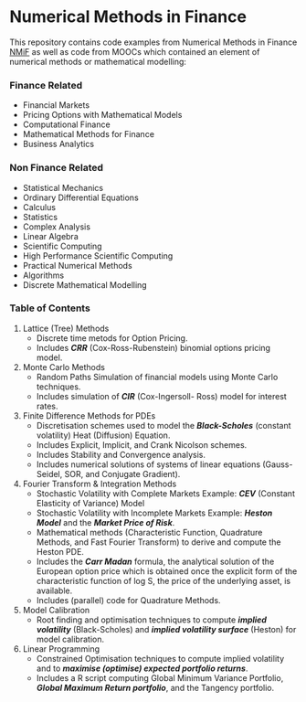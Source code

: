 # Numerical Methods in Finance
This repository contains code examples from Numerical Methods in Finance [NMiF](https://wwwf.imperial.ac.uk/~ajacquie/) as well as code from MOOCs which contained an element of numerical methods or mathematical modelling:

### Finance Related
* Financial Markets
* Pricing Options with Mathematical Models
* Computational Finance
* Mathematical Methods for Finance
* Business Analytics

### Non Finance Related
* Statistical Mechanics
* Ordinary Differential Equations
* Calculus
* Statistics
* Complex Analysis
* Linear Algebra
* Scientific Computing
* High Performance Scientific Computing 
* Practical Numerical Methods
* Algorithms
* Discrete Mathematical Modelling

### Table of Contents
1. Lattice (Tree) Methods
   * Discrete time metods for Option Pricing.
   * Includes **_CRR_** (Cox-Ross-Rubenstein) binomial options pricing model.
2. Monte Carlo Methods
   * Random Paths Simulation of financial models using Monte Carlo techniques.
   * Includes simulation of **_CIR_** (Cox-Ingersoll- Ross) model for interest rates.
3. Finite Difference Methods for PDEs
   * Discretisation schemes used to model the **_Black-Scholes_** (constant volatility) Heat (Diffusion) Equation.
   * Includes Explicit, Implicit, and Crank Nicolson schemes.
   * Includes Stability and Convergence analysis.
   * Includes numerical solutions of systems of linear equations (Gauss-Seidel, SOR, and Conjugate Gradient).
4. Fourier Transform & Integration Methods
   * Stochastic Volatility with Complete Markets Example: **_CEV_** (Constant Elasticity of Variance) Model
   * Stochastic Volatility with Incomplete Markets Example: **_Heston Model_** and the **_Market Price of Risk_**.
   * Mathematical methods (Characteristic Function, Quadrature Methods, and Fast Fourier Transform) to derive and compute the Heston PDE.
   * Includes the **_Carr Madan_** formula, the analytical solution of the European option price which is obtained once the explicit form of the characteristic function of log S, the price of the underlying asset, is available.
   * Includes (parallel) code for Quadrature Methods.
5. Model Calibration
   * Root finding and optimisation techniques to compute **_implied volatility_** (Black-Scholes) and **_implied volatility surface_** (Heston) for model calibration.
6. Linear Programming
   * Constrained Optimisation techniques to compute implied volatility and to **_maximise (optimise) expected portfolio returns_**.
   * Includes a R script computing Global Minimum Variance Portfolio, **_Global Maximum Return portfolio_**, and the Tangency portfolio.


